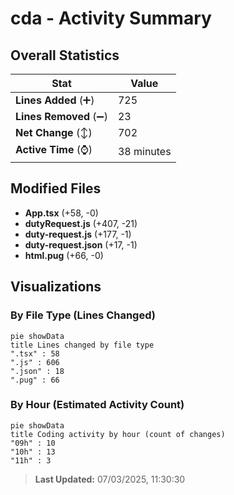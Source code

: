 # cda - Activity Summary 

## Overall Statistics

| Stat                   | Value                                                             |
| ---------------------- | ----------------------------------------------------------------- |
| **Lines Added** (➕)   | 725                                          |
| **Lines Removed** (➖) | 23                                        |
| **Net Change** (↕)    | 702                |
| **Active Time** (⌚)   | 38 minutes |


## Modified Files
- **App.tsx** (+58, -0)
- **dutyRequest.js** (+407, -21)
- **duty-request.js** (+177, -1)
- **duty-request.json** (+17, -1)
- **html.pug** (+66, -0)

## Visualizations

### By File Type (Lines Changed)

```mermaid
pie showData
title Lines changed by file type
".tsx" : 58
".js" : 606
".json" : 18
".pug" : 66
```

### By Hour (Estimated Activity Count)

```mermaid
pie showData
title Coding activity by hour (count of changes)
"09h" : 10
"10h" : 13
"11h" : 3
```


> **Last Updated:** 07/03/2025, 11:30:30